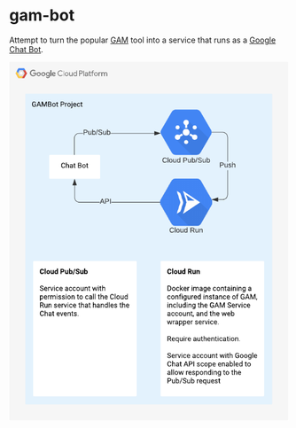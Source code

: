 # gam-bot
Attempt to turn the popular [GAM](https://github.com/jay0lee/GAM) tool into a service that runs as a [Google Chat Bot](https://developers.google.com/hangouts/chat).

![Architecture Diagram](https://raw.githubusercontent.com/NicBuihner/gam-bot/main/docs/res/GAMBot%20GCP%20Diagram.png)
